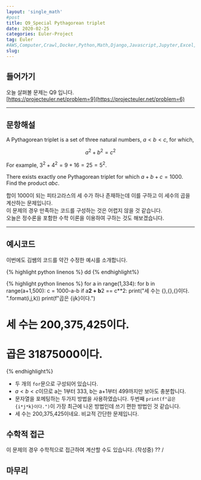 ```yaml
---
layout: 'single_math'
#post
title: Q9_Special Pythagorean triplet
date: 2020-02-25
categories: Euler-Project
tag: Euler
#AWS,Computer,Crawl,Docker,Python,Math,Django,Javascript,Jupyter,Excel,Etc,Matplotlib
slug:  
---
```


## 들어가기

오늘 살펴볼 문제는 Q9 입니다.  
[https://projecteuler.net/problem=9](https://projecteuler.net/problem=6)

---

## 문항해설

A Pythagorean triplet is a set of three natural numbers, $a<b<c$, for which,

$$a^2+b^2=c^2$$

For example, $3^2+ 4^2= 9 + 16 = 25 = 5^2$.

There exists exactly one Pythagorean triplet for which $a+b+c= 1000$.  
Find the product $abc$.

합이 1000이 되는 피타고라스의 세 수가 하나 존재하는데 이를 구하고 이 세수의 곱을 계산하는 문제입니다.  
이 문제의 경우 만족하는 코드를 구성하는 것은 어렵지 않을 것 같습니다.  
오늘은 정수론을 포함한 수학 이론을 이용하여 구하는 것도 해보겠습니다.

---

## 예시코드

이번에도 김쌤의 코드를 약간 수정한 예시를 소개합니다.

{% highlight python linenos %}
dd
{% endhighlight%}

{% highlight python linenos %}
for a in range(1,334):
    for b in range(a+1,500):
        c = 1000-a-b
        if a**2 + b**2 == c**2:
            print("세 수는 {},{},{}이다. ".format(i,j,k))
            print(f"곱은 {i*j*k}이다.")
# 세 수는 200,375,425이다.
# 곱은 31875000이다.
{% endhighlight%}


-   두 개의 `for`문으로 구성되어 있습니다.
-   $a<b<c$이므로 a는 1부터 333, b는 a+1부터 499까지만 보아도 충분합니다.
-   문자열을 포메팅하는 두가지 방법을 사용하였습니다. 두번째 `print(f"곱은 {i*j*k}이다.")`이 가장 최근에 나온 방법인데 쓰기 편한 방법인 것 같습니다.
-   세 수는 200,375,425이네요. 비교적 간단한 문제입니다.

## 수학적 접근

이 문제의 경우 수학적으로 접근하여 계산할 수도 있습니다. (작성중)  ??
/

## 마무리
